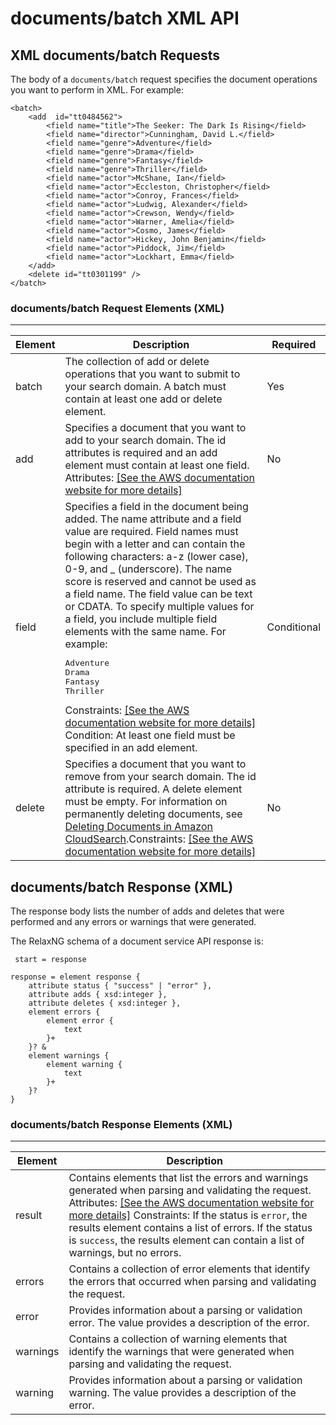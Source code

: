 # documents/batch XML API<a name="documents-batch-xml"></a>

## XML documents/batch Requests<a name="documents-batch-xml-request"></a>

The body of a `documents/batch` request specifies the document operations you want to perform in XML\. For example:

```
<batch>
	<add  id="tt0484562">
		<field name="title">The Seeker: The Dark Is Rising</field>
		<field name="director">Cunningham, David L.</field>
		<field name="genre">Adventure</field>
		<field name="genre">Drama</field>
		<field name="genre">Fantasy</field>
		<field name="genre">Thriller</field>
		<field name="actor">McShane, Ian</field>
		<field name="actor">Eccleston, Christopher</field>
		<field name="actor">Conroy, Frances</field>
		<field name="actor">Ludwig, Alexander</field>
		<field name="actor">Crewson, Wendy</field>
		<field name="actor">Warner, Amelia</field>
		<field name="actor">Cosmo, James</field>
		<field name="actor">Hickey, John Benjamin</field>
		<field name="actor">Piddock, Jim</field>
		<field name="actor">Lockhart, Emma</field>
	</add>
	<delete id="tt0301199" />
</batch>
```

### documents/batch Request Elements \(XML\)<a name="documents-batch-xml-request-elements"></a>


****  

| Element | Description | Required | 
| --- | --- | --- | 
| batch | The collection of add or delete operations that you want to submit to your search domain\. A batch must contain at least one add or delete element\.  | Yes | 
| add | Specifies a document that you want to add to your search domain\. The id attributes is required and an add element must contain at least one field\. Attributes: [\[See the AWS documentation website for more details\]](http://docs.aws.amazon.com/cloudsearch/latest/developerguide/documents-batch-xml.html)  | No | 
| field | Specifies a field in the document being added\. The name attribute and a field value are required\. Field names must begin with a letter and can contain the following characters: a\-z \(lower case\), 0\-9, and \_ \(underscore\)\. The name score is reserved and cannot be used as a field name\. The field value can be text or CDATA\.  To specify multiple values for a field, you include multiple field elements with the same name\. For example: <pre><field name="genre">Adventure</field><br /><field name="genre">Drama</field><br /><field name="genre">Fantasy</field><br /><field name="genre">Thriller</field></pre> Constraints: [\[See the AWS documentation website for more details\]](http://docs.aws.amazon.com/cloudsearch/latest/developerguide/documents-batch-xml.html)  Condition: At least one field must be specified in an add element\.  | Conditional | 
| delete | Specifies a document that you want to remove from your search domain\. The id attribute is required\. A delete element must be empty\. For information on permanently deleting documents, see [Deleting Documents in Amazon CloudSearch](preparing-data.md#deleting-documents)\.Constraints: [\[See the AWS documentation website for more details\]](http://docs.aws.amazon.com/cloudsearch/latest/developerguide/documents-batch-xml.html)  | No | 

## documents/batch Response \(XML\)<a name="documents-batch-xml-response"></a>

The response body lists the number of adds and deletes that were performed and any errors or warnings that were generated\. 

The RelaxNG schema of a document service API response is:

```
 start = response

response = element response {
    attribute status { "success" | "error" },
    attribute adds { xsd:integer },
    attribute deletes { xsd:integer },
    element errors {
        element error {
            text
        }+
    }? &
    element warnings {
        element warning {
            text
        }+
    }?
}
```

### documents/batch Response Elements \(XML\)<a name="documents-batch-xml-response-elements"></a>


****  

| Element | Description | 
| --- | --- | 
| result | Contains elements that list the errors and warnings generated when parsing and validating the request\.  Attributes: [\[See the AWS documentation website for more details\]](http://docs.aws.amazon.com/cloudsearch/latest/developerguide/documents-batch-xml.html) Constraints: If the status is `error`, the results element contains a list of errors\. If the status is `success`, the results element can contain a list of warnings, but no errors\.  | 
| errors | Contains a collection of error elements that identify the errors that occurred when parsing and validating the request\.  | 
| error | Provides information about a parsing or validation error\. The value provides a description of the error\.  | 
| warnings | Contains a collection of warning elements that identify the warnings that were generated when parsing and validating the request\.  | 
| warning | Provides information about a parsing or validation warning\. The value provides a description of the error\.  | 